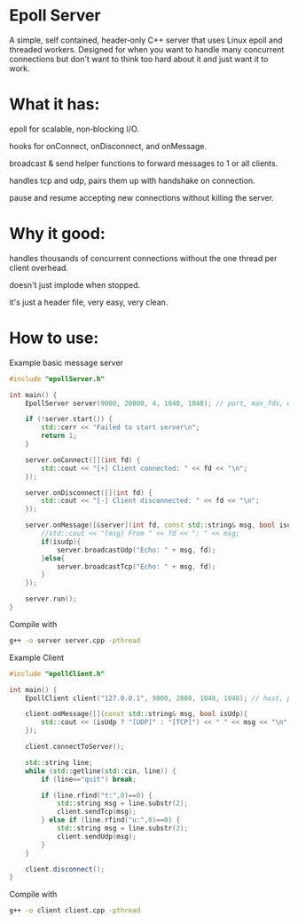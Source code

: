 # Epoll Server

A simple, self contained, header‑only C++ server that uses Linux epoll and threaded workers. Designed for when you want to handle many concurrent connections but don't want to think too hard about it and just want it to work.

# What it has:

  epoll for scalable, non‑blocking I/O.
    
  hooks for onConnect, onDisconnect, and onMessage.

  broadcast & send helper functions to forward messages to 1 or all clients.

  handles tcp and udp, pairs them up with handshake on connection.

  pause and resume accepting new connections without killing the server.

# Why it good:

  handles thousands of concurrent connections without the one thread per client overhead.

  doesn't just implode when stopped.

  it's just a header file, very easy, very clean.

# How to use:
Example basic message server
```cpp
#include "epollServer.h"

int main() {
    EpollServer server(9000, 20000, 4, 1048, 1048); // port, max_fds, workers, TCP_read_buffer_size, UDP_read_buffer_size

    if (!server.start()) {
        std::cerr << "Failed to start server\n";
        return 1;
    }

    server.onConnect([](int fd) {
        std::cout << "[+] Client connected: " << fd << "\n";
    });

    server.onDisconnect([](int fd) {
        std::cout << "[-] Client disconnected: " << fd << "\n";
    });

    server.onMessage([&server](int fd, const std::string& msg, bool isudp) {
        //std::cout << "[msg] From " << fd << ": " << msg;
        if(isudp){
            server.broadcastUdp("Echo: " + msg, fd);
        }else{
            server.broadcastTcp("Echo: " + msg, fd);
        }
    });

    server.run();
}
```

Compile with
```bash
g++ -o server server.cpp -pthread 
```

Example Client
```cpp
#include "epollClient.h"

int main() {
    EpollClient client("127.0.0.1", 9000, 2000, 1048, 1048); // host, port, reconnect_delay_in_ms, workers, TCP_read_buffer_size, UDP_read_buffer_size

    client.onMessage([](const std::string& msg, bool isUdp){
        std::cout << (isUdp ? "[UDP]" : "[TCP]") << " " << msg << "\n";
    });

    client.connectToServer();

    std::string line;
    while (std::getline(std::cin, line)) {
        if (line=="quit") break;

        if (line.rfind("t:",0)==0) {
            std::string msg = line.substr(2);
            client.sendTcp(msg);
        } else if (line.rfind("u:",0)==0) {
            std::string msg = line.substr(2);
            client.sendUdp(msg);
        }
    }

    client.disconnect();
}

```

Compile with
```bash
g++ -o client client.cpp -pthread 
```
